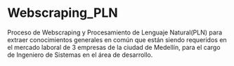 # Webscraping_PLN
Proceso de Webscraping y Procesamiento de Lenguaje Natural(PLN) para extraer conocimientos generales en común que están siendo requeridos en el mercado laboral de 3 empresas de la ciudad de Medellín, para el cargo de Ingeniero de Sistemas en el área de desarrollo.
